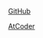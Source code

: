 [GitHub](https://github.com/E869120/kyopro_educational_90)

[AtCoder](https://atcoder.jp/contests/typical90)
